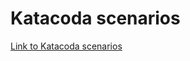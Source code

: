 # Katacoda scenarios

[Link to Katacoda scenarios](https://www.katacoda.com/ifb-elixirfr/courses/ifb-unix)


